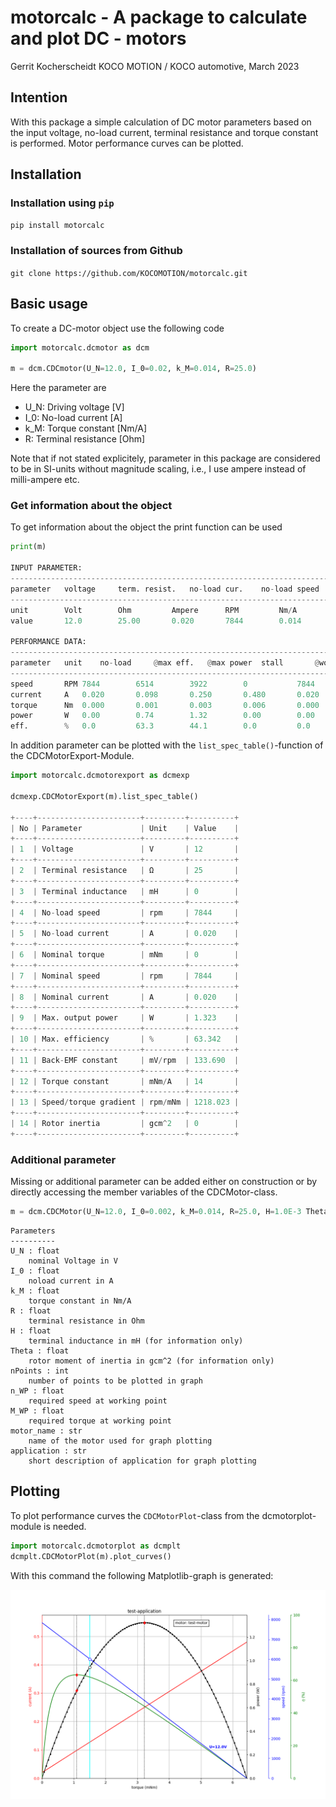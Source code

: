 # motorcalc - A package to calculate and plot DC - motors

Gerrit Kocherscheidt
KOCO MOTION / KOCO automotive, March 2023

## Intention
With this package a simple calculation of DC motor parameters based on the input voltage, no-load current, terminal resistance and torque constant is performed. Motor performance curves can be plotted.

## Installation

### Installation using `pip`
`pip install motorcalc`

### Installation of sources from Github
`git clone https://github.com/KOCOMOTION/motorcalc.git`

## Basic usage
To create a DC-motor object use the following code
```python
import motorcalc.dcmotor as dcm

m = dcm.CDCmotor(U_N=12.0, I_0=0.02, k_M=0.014, R=25.0)
```
Here the parameter are 
* U_N: Driving voltage [V]
* I_0: No-load current [A]
* k_M: Torque constant [Nm/A]
* R: Terminal resistance [Ohm]

Note that if not stated explicitely, parameter in this package are considered to be in SI-units without magnitude scaling, i.e., I use ampere instead of milli-ampere etc.

### Get information about the object
To get information about the object the print function can be used
```python
print(m)

INPUT PARAMETER:
------------------------------------------------------------------------------------------------------
parameter	voltage		term. resist.	no-load cur.	no-load speed	torque const.
------------------------------------------------------------------------------------------------------
unit		Volt		Ohm		    Ampere		RPM		    Nm/A
value		12.0		25.00		0.020		7844		0.014

PERFORMANCE DATA:
------------------------------------------------------------------------------------------------------
parameter	unit	no-load		@max eff.	@max power	stall		@working point
------------------------------------------------------------------------------------------------------
speed		RPM	7844		6514		3922		0		    7844
current		A	0.020		0.098		0.250		0.480		0.020
torque		Nm	0.000		0.001		0.003		0.006		0.000
power		W	0.00		0.74		1.32		0.00		0.00
eff.		%	0.0		    63.3		44.1		0.0		    0.0
```

In addition parameter can be plotted with the ```list_spec_table()```-function of the CDCMotorExport-Module.

```python
import motorcalc.dcmotorexport as dcmexp

dcmexp.CDCMotorExport(m).list_spec_table()

+----+-----------------------+---------+----------+
| No | Parameter             | Unit    | Value    |
+----+-----------------------+---------+----------+
| 1  | Voltage               | V       | 12       |
+----+-----------------------+---------+----------+
| 2  | Terminal resistance   | Ω       | 25       |
+----+-----------------------+---------+----------+
| 3  | Terminal inductance   | mH      | 0        |
+----+-----------------------+---------+----------+
| 4  | No-load speed         | rpm     | 7844     |
+----+-----------------------+---------+----------+
| 5  | No-load current       | A       | 0.020    |
+----+-----------------------+---------+----------+
| 6  | Nominal torque        | mNm     | 0        |
+----+-----------------------+---------+----------+
| 7  | Nominal speed         | rpm     | 7844     |
+----+-----------------------+---------+----------+
| 8  | Nominal current       | A       | 0.020    |
+----+-----------------------+---------+----------+
| 9  | Max. output power     | W       | 1.323    |
+----+-----------------------+---------+----------+
| 10 | Max. efficiency       | %       | 63.342   |
+----+-----------------------+---------+----------+
| 11 | Back-EMF constant     | mV/rpm  | 133.690  |
+----+-----------------------+---------+----------+
| 12 | Torque constant       | mNm/A   | 14       |
+----+-----------------------+---------+----------+
| 13 | Speed/torque gradient | rpm/mNm | 1218.023 |
+----+-----------------------+---------+----------+
| 14 | Rotor inertia         | gcm^2   | 0        |
+----+-----------------------+---------+----------+
```
### Additional parameter

Missing or additional parameter can be added either on construction or by directly accessing the member variables of the CDCMotor-class.

```python
m = dcm.CDCMotor(U_N=12.0, I_0=0.002, k_M=0.014, R=25.0, H=1.0E-3 Theta=1.0E-8, nPoints=100, n_WP=6000.0, M_WP=0.0015, motor_name:str='test-motor' application:str='test-application')
```
    Parameters
    ----------
    U_N : float
        nominal Voltage in V
    I_0 : float
        noload current in A
    k_M : float
        torque constant in Nm/A
    R : float
        terminal resistance in Ohm
    H : float
        terminal inductance in mH (for information only)
    Theta : float
        rotor moment of inertia in gcm^2 (for information only)
    nPoints : int
        number of points to be plotted in graph
    n_WP : float
        required speed at working point
    M_WP : float
        required torque at working point
    motor_name : str
        name of the motor used for graph plotting
    application : str
        short description of application for graph plotting

## Plotting
To plot performance curves the ```CDCMotorPlot```-class from the dcmotorplot-module is needed. 
```python
import motorcalc.dcmotorplot as dcmplt
dcmplt.CDCMotorPlot(m).plot_curves()
```
With this command the following Matplotlib-graph is generated:

![Test graph](https://github.com/KOCOMOTION/motorcalc/blob/master/doc/img/performance_curve.png?raw=true)
